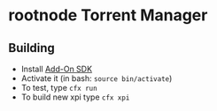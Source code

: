 # rootnode Torrent Manager

## Building

* Install [Add-On SDK](https://addons.mozilla.org/en-US/developers/docs/sdk/latest/dev-guide/tutorials/installation.html)
* Activate it (in bash: `source bin/activate`)
* To test, type `cfx run`
* To build new xpi type `cfx xpi`
